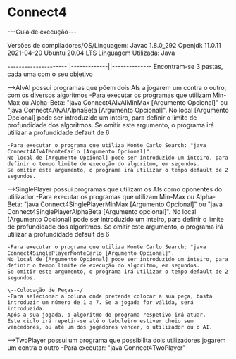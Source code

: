# Connect4


---~~Guia de execução~~---

Versões de compiladores/OS/Linguagem:
Javac 1.8.0_292
Openjdk 11.0.11 2021-04-20
Ubuntu 20.04 LTS
Linguagem Utilizada: Java

---------------------||-------------||--------------
Encontram-se 3 pastas, cada uma com o seu objetivo

-->AIvAI possui programas que põem dois AIs a jogarem um contra o outro, com os diversos algoritmos
	-Para executar os programas que utilizam Min-Max ou Alpha-Beta: "java Connect4AIvAIMinMax [Argumento Opcional]"
	ou "java Connect4AIvAIAlphaBeta [Argumento Opcional]".
	No local [Argumento Opcional] pode ser introduzido um inteiro, para definir o limite de profundidade dos algoritmos.
	Se omitir este argumento, o programa irá utilizar a profundidade default de 6

	-Para executar o programa que utiliza Monte Carlo Search: "java Connect4AIvAIMonteCarlo [Argumento Opcional]".
	No local de [Argumento Opcional] pode ser introduzido um inteiro, para definir o tempo limite de execução do algoritmo, em segundos.
	Se omitir este argumento, o programa irá utilizar o tempo default de 2 segundos.

-->SinglePlayer possui programas que utilizam os AIs como oponentes do utilizador
	-Para executar os programas que utilizam Min-Max ou Alpha-Beta: "java Connect4SinglePlayerMinMax [Argumento Opcional]"
	ou "java Connect4SinglePlayerAlphaBeta [Argumento opcional]".
	No local [Argumento Opcional] pode ser introduzido um inteiro, para definir o limite de profundidade dos algoritmos.
	Se omitir este argumento, o programa irá utilizar a profundidade default de 6

	-Para executar o programa que utiliza Monte Carlo Search: "java Connect4SinglePlayerMonteCarlo [Argumento Opcional]".
	No local de [Argumento Opcional] pode ser introduzido um inteiro, para definir o tempo limite de execução do algoritmo, em segundos.
	Se omitir este argumento, o programa irá utilizar o tempo default de 2 segundos.

	\--Colocação de Peças--/
	-Para selecionar a coluna onde pretende colocar a sua peça, basta introduzir um número de 1 a 7. Se a jogada for válida, será introduzida.
	Após a sua jogada, o algoritmo do programa respetivo irá atuar.
	Este ciclo irá repetir-se até o tabuleiro estiver cheio sem vencedores, ou até um dos jogadores vencer, o utilizador ou o AI.


-->TwoPlayer possui um programa que possibilita dois utilizadores jogarem um contra o outro
	-Para executar: "java Connect4TwoPlayer"
